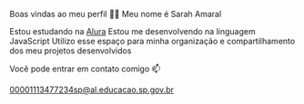 Boas vindas ao meu perfil 💙💙
Meu nome é Sarah Amaral

Estou estudando na [Alura](https://www.alura.com.br)
Estou me desenvolvendo na linguagem JavaScript
Utilizo esse espaço para minha organização e compartilhamento dos meu projetos desenvolvidos

Você pode entrar em contato comigo 📫

00001113477234sp@al.educacao.sp.gov.br

